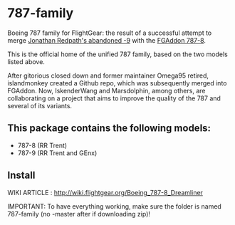 # 787-family
Boeing 787 family for FlightGear: the result of a successful attempt to merge [Jonathan Redpath's abandoned -9](https://github.com/legoboyvdlp/787-9) with the [FGAddon 787-8](http://sourceforge.net/p/flightgear/fgaddon/HEAD/tree/trunk/Aircraft/787-8/).

This is the official home of the unified 787 family, based on the two models listed above.

After gitorious closed down and former maintainer Omega95 retired, islandmonkey created a Github repo, which was subsequently merged into FGAddon. Now, IskenderWang and Marsdolphin, among others, are collaborating on a project that aims to improve the quality of the 787 and several of its variants.

This package contains the following models:
-------

- 787-8 (RR Trent)
- 787-9 (RR Trent and GEnx)

Install
-------

WIKI ARTICLE : http://wiki.flightgear.org/Boeing_787-8_Dreamliner

IMPORTANT: To have everything working, make sure the folder is named 787-family (no -master after if downloading zip)!

